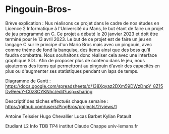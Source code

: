 # Pingouin-Bros-

Brève explication : 
Nus réalisons ce projet dans le cadre de nos études en Licence 2 Informatique à l'Université du Mans, le but étant de faire un projet de jeu programmé en C. Ce projet a débuté le 20 janvier 2023 et doit être terminé pour le 13 avril 2023.
Le but de ce projet est de faire un jeu en langage C sur le principe d'un Mario Bros mais avec un pingouin, avec comme thème de fond la banquise, des items ainsi que des boss qu'il faudra combattre.
Nous souhaitons donc réaliser cela avec une interface graphique SDL. Afin de proposer plus de contenu dans le jeu, nous ajouterons des items qui permettront au pingouin d'avoir des capacités en plus ou d'augmenter ses statistiques pendant un laps de temps.


Diagramme de Gantt :
https://docs.google.com/spreadsheets/d/138Xqyaz2DXm59DWzDnpY_8Z15Dv9eeuY-C0z8CYKNhc/edit?usp=sharing

Descriptif des tâches effectués chaque semaine :
https://github.com/users/PingBros/projects/2/views/1

Antoine Teissier
Hugo Chevallier
Lucas Barbet 
Kylian Patault

Etudiant L2 Info TDB TP4
institut Claude Chappe
univ-lemans.fr
